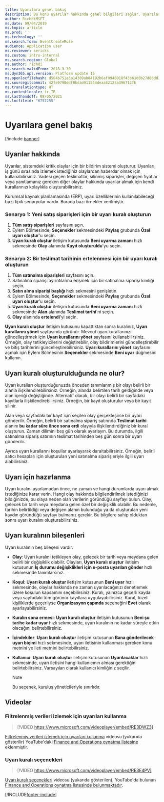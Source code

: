 ```yaml
---
title: Uyarılara genel bakış
description: Bu konu uyarılar hakkında genel bilgileri sağlar. Uyarıları, iş günü sırasında izlemek istediğiniz olaylardan haberdar olmak için kullanabilirsiniz.
author: RichdiMSFT
ms.date: 09/04/2019
ms.topic: article
ms.prod: ''
ms.technology: ''
ms.search.form: EventCreateRule
audience: Application user
ms.reviewer: sericks
ms.custom: intro-internal
ms.search.region: Global
ms.author: richdi
ms.search.validFrom: 2018-3-30
ms.dyn365.ops.version: Platform update 15
ms.openlocfilehash: d504b751a3a14309ab84192b6af0946018f43b61d8b27d86dd3cbea4299a69ce
ms.sourcegitcommit: 42fe9790ddf0bdad911544deaa82123a396712fb
ms.translationtype: HT
ms.contentlocale: tr-TR
ms.lasthandoff: 08/05/2021
ms.locfileid: "6757255"
---
```

# <a name="alerts-overview"></a>Uyarılara genel bakış

[!include [banner](../includes/banner.md)]

## <a name="about-alerts"></a>Uyarılar hakkında
Uyarılar, sistemdeki kritik olaylar için bir bildirim sistemi oluşturur. Uyarıları, iş günü sırasında izlemek istediğiniz olaylardan haberdar olmak için kullanabilirsiniz. Vadesi geçen teslimatlar, silinmiş siparişler, değişen fiyatlar veya yanıtlamanız gereken diğer olaylar hakkında uyarılar almak için kendi kurallarınızı kolaylıkla oluşturabilirsiniz.

Kurumsal kaynak planlamasında (ERP), uyarı özelliklerinin kullanılabileceği bazı tipik senaryolar vardır. Burada bazı örnekler verilmiştir.

### <a name="scenario-1-create-an-alert-rule-for-new-sales-orders"></a>Senaryo 1: Yeni satış siparişleri için bir uyarı kuralı oluşturun

1. **Tüm satış siparişleri** sayfasını açın.
2. Eylem Bölmesinde, **Seçenekler** sekmesindeki **Paylaş** grubunda **Özel uyarı oluştur**'u seçin.
3. **Uyarı kuralı oluştur** iletişim kutusunda **Beni uyarma zamanı** hızlı sekmesinde **Olay** alanında **Kayıt oluşturuldu**'yu seçin.

### <a name="scenario-2-create-an-alert-rule-for-postponement-of-a-delivery-date"></a>Senaryo 2: Bir teslimat tarihinin ertelenmesi için bir uyarı kuralı oluşturun

1. **Tüm satınalma siparişleri** sayfasını açın.
2. Satınalma siparişi ayrıntılarına erişmek için bir satınalma siparişi kimliği seçin.
3. **Satın alma siparişi başlığı** hızlı sekmesini genişletin.
4. Eylem Bölmesinde, **Seçenekler** sekmesindeki **Paylaş** grubunda **Özel uyarı oluştur**'u seçin.
5. **Uyarı kuralı oluştur** iletişim kutusunda **Beni uyarma zamanı** hızlı sekmesinde **Alan** alanında **Teslimat tarihi**'ni seçin.
6. **Olay** alanında **ertelendi**'yi seçin.
    
**Uyarı kuralı oluştur** iletişim kutusunu kapattıktan sonra kuralınız, **Uyarı kurallarını yönet** sayfasında görünür. Mevcut uyarı kurallarınızı güncelleştirmek için **Uyarı kurallarını yönet** sayfasını kullanabilirsiniz. Örneğin, olay tetikleyicilerini değiştirebilir, olay bildirimlerini güncelleştirebilir ve bitiş tarihlerini güncelleştirebilirsiniz. **Uyarı kurallarını yönet** sayfasını açmak için Eylem Bölmesinin **Seçenekler** sekmesinde **Beni uyar** düğmesini kullanın.

## <a name="what-occurs-when-an-alert-rule-is-created"></a>Uyarı kuralı oluşturulduğunda ne olur?

Uyarı kuralları oluşturduğunuzda önceden tanımlanmış bir olayı belirli bir alanla ilişkilendirebilirsiniz. Örneğin, alanda belirtilen tarih geldiğinde veya alan içeriği değiştiğinde. Alternatif olarak, bir olayı belirli bir sayfadaki kayıtlarla ilişkilendirebilirsiniz. Örneğin, bir kayıt oluşturulur veya bir kayıt silinir.

Alan veya sayfadaki bir kayıt için seçilen olay gerçekleşirse bir uyarı gönderilir. Örneğin, belirli bir satınalma sipariş satırında **Teslimat tarihi** alanını **bu kadar süre önce sona erdi** olayıyla ilişkilendirdiğiniz bir kural oluşturun. Zaman dilimini beş gün olarak ayarlayın. Bu durumda, ilgili satınalma sipariş satırının teslimat tarihinden beş gün sonra bir uyarı gönderilir.

Ayrıca uyarı kurallarını koşullar ayarlayarak daraltabilirsiniz. Örneğin, belirli satıcı hesapları için oluşturulan yeni satınalma siparişleriyle ilgili uyarı alabilirsiniz.

## <a name="preparing-for-an-alert"></a>Uyarı için hazırlanma

Uyarı kuralını ayarlamadan önce, ne zaman ve hangi durumlarda uyarı almak istediğinize karar verin. Hangi olay hakkında bilgilendirilmek istediğinizi bildiğinizde, bu olaya neden olan verilerin göründüğü sayfayı bulun. Olay, gelecek bir tarih veya meydana gelen özel bir değişiklik olabilir. Bu nedenle, tarihin belirtildiği veya değişen alanın bulunduğu ya da oluşturulan yeni kaydın göründüğü sayfayı bulmanız gerekir. Bu bilgilere sahip olduktan sonra uyarı kuralını oluşturabilirsiniz.

## <a name="components-of-an-alert-rule"></a>Uyarı kuralının bileşenleri

Uyarı kuralının beş bileşeni vardır:

- **Olay**: Uyarı kuralını tetikleyen olay, gelecek bir tarih veya meydana gelen belirli bir değişiklik olabilir. Olayları, **Uyarı kuralı oluştur** iletişim kutusunun **İş durumu değişiklikleri için e-posta uyarıları gönder** hızlı sekmesinde tanımlarsınız.
- **Koşul**: **Uyarı kuralı oluştur** iletişim kutusunun **Beni uyar** hızlı sekmesinde, olaylar hakkında ne zaman uyarılacağınızı denetlemek üzere koşulun kapsamını seçebilirsiniz. Kuralı, yalnızca geçerli kayda veya sayfadaki tüm görünür kayıtlara uygulayabilirsiniz. Kural, tüzel kişiliklerde geçerliyse **Organizasyon çapında** seçeneğini **Evet** olarak ayarlayabilirsiniz.
- **Kuralın sona ermesi**: **Uyarı kuralı oluştur** iletişim kutusunun **Beni şu tarihe kadar uyar** hızlı sekmesinde, uyarı kuralının ne kadar süreyle etkin olacağını belirtebilirsiniz.
- **İçindekiler**: **Uyarı kuralı oluştur** iletişim kutusunun **Bana gönderilecek uyarı biçimi** hızlı sekmesinde, uyarı iletisinin kullanması gereken konu metnini ve ileti metnini belirtebilirsiniz.
- **Kullanıcı**: **Uyarı kuralı oluştur** iletişim kutusunun **Uyarılacaklar** hızlı sekmesinde, uyarı iletisini hangi kullanıcının alması gerektiğini belirtebilirsiniz. Varsayılan olarak kullanıcı kimliğiniz seçilir.

    > [!NOTE]
    > Bu seçenek, kuruluş yöneticileriyle sınırlıdır.

## <a name="videos"></a>Videolar

### <a name="how-to-use-alerts-to-monitor-filtered-data"></a>Filtrelenmiş verileri izlemek için uyarıları kullanma

> [!VIDEO https://www.microsoft.com/videoplayer/embed/RE3DWZ3]

[Filtrelenmiş verileri izlemek için uyarıları kullanma](https://youtu.be/ZYKMcv6kl9s) videosu (yukarıda gösterilir) YouTube'daki [Finance and Operations oynatma listesine](https://www.youtube.com/playlist?list=PLcakwueIHoT_SYfIaPGoOhloFoCXiUSyW) eklenmiştir.

### <a name="alert-rule-options"></a>Uyarı kuralı seçenekleri

> [!VIDEO https://www.microsoft.com/videoplayer/embed/RE3E4PV]

[Uyarı kuralı seçenekleri](https://youtu.be/cpzimwOjicM) videosu (yukarıda gösterilen), YouTube'da bulunan [Finance and Operations oynatma listesinde bulunmaktadır](https://www.youtube.com/playlist?list=PLcakwueIHoT_SYfIaPGoOhloFoCXiUSyW).




[!INCLUDE[footer-include](../../../includes/footer-banner.md)]